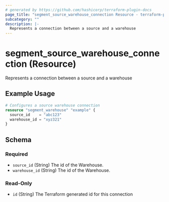 ```yaml
---
# generated by https://github.com/hashicorp/terraform-plugin-docs
page_title: "segment_source_warehouse_connection Resource - terraform-provider-segment"
subcategory: ""
description: |-
  Represents a connection between a source and a warehouse
---
```


# segment_source_warehouse_connection (Resource)

Represents a connection between a source and a warehouse

## Example Usage

```terraform
# Configures a source warehouse connection
resource "segment_warehouse" "example" {
  source_id    = "abc123"
  warehouse_id = "xyz321"
}
```

<!-- schema generated by tfplugindocs -->
## Schema

### Required

- `source_id` (String) The id of the Warehouse.
- `warehouse_id` (String) The id of the Warehouse.

### Read-Only

- `id` (String) The Terraform generated id for this connection
